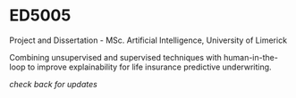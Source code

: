 # ED5005
Project and Dissertation - MSc. Artificial Intelligence, University of Limerick

Combining unsupervised and supervised techniques with human-in-the-loop to improve explainability for life insurance predictive underwriting.

_check back for updates_
